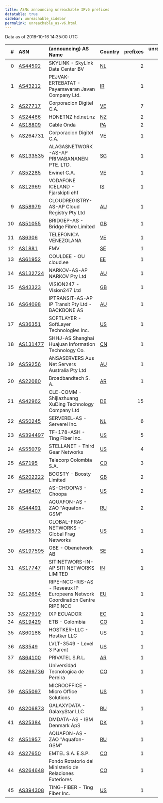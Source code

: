 ```yaml
---
title: ASNs announcing unreachable IPv6 prefixes
datatable: true
sidebar: unreachable_sidebar
permalink: unreachable_as-v6.html
---
```


Data as of 2018-10-16 14:35:00 UTC

<div class="datatable-begin"></div>

|   # | ASN                                      | (announcing) AS Name                                                        | Country                      |   prefixes |   unreachable /48s |
|----:|:-----------------------------------------|:----------------------------------------------------------------------------|:-----------------------------|-----------:|-------------------:|
|   0 | [AS44592](unreachable_AS44592-v6.html)   | SKYLINK - SkyLink Data Center BV                                            | [NL](unreachable_nl-v6.html) |          2 |             524289 |
|   1 | [AS43212](unreachable_AS43212-v6.html)   | PEJVAK-ERTEBATAT - Payamavaran Javan Company Ltd.                           | [IR](unreachable_ir-v6.html) |          1 |             524288 |
|   2 | [AS27717](unreachable_AS27717-v6.html)   | Corporacion Digitel C.A.                                                    | [VE](unreachable_ve-v6.html) |          7 |             458752 |
|   3 | [AS24466](unreachable_AS24466-v6.html)   | HDNETNZ hd.net.nz                                                           | [NZ](unreachable_nz-v6.html) |          2 |             131072 |
|   4 | [AS18809](unreachable_AS18809-v6.html)   | Cable Onda                                                                  | [PA](unreachable_pa-v6.html) |          2 |              65552 |
|   5 | [AS264731](unreachable_AS264731-v6.html) | Corporacion Digitel C.A.                                                    | [VE](unreachable_ve-v6.html) |          1 |              65536 |
|   6 | [AS133535](unreachable_AS133535-v6.html) | ALAGASNETWORK-AS-AP PRIMABANANEN PTE. LTD.                                  | [SG](unreachable_sg-v6.html) |          1 |              65536 |
|   7 | [AS52285](unreachable_AS52285-v6.html)   | Ewinet C.A.                                                                 | [VE](unreachable_ve-v6.html) |          1 |              65536 |
|   8 | [AS12969](unreachable_AS12969-v6.html)   | VODAFONE ICELAND - Fjarskipti ehf                                           | [IS](unreachable_is-v6.html) |          1 |              65536 |
|   9 | [AS58979](unreachable_AS58979-v6.html)   | CLOUDREGISTRY-AS-AP Cloud Registry Pty Ltd                                  | [AU](unreachable_au-v6.html) |          1 |              65536 |
|  10 | [AS51055](unreachable_AS51055-v6.html)   | BRIDGEP-AS - Bridge Fibre Limited                                           | [GB](unreachable_gb-v6.html) |          1 |              65536 |
|  11 | [AS6306](unreachable_AS6306-v6.html)     | TELEFONICA VENEZOLANA                                                       | [VE](unreachable_ve-v6.html) |          1 |              65536 |
|  12 | [AS1881](unreachable_AS1881-v6.html)     | FMV                                                                         | [SE](unreachable_se-v6.html) |          1 |              65536 |
|  13 | [AS61952](unreachable_AS61952-v6.html)   | COULDEE - OU cloud.ee                                                       | [EE](unreachable_ee-v6.html) |          1 |              65536 |
|  14 | [AS132724](unreachable_AS132724-v6.html) | NARKOV-AS-AP NARKOV Pty Ltd                                                 | [AU](unreachable_au-v6.html) |          1 |              65536 |
|  15 | [AS43323](unreachable_AS43323-v6.html)   | VISION247 - Vision247 Ltd                                                   | [GB](unreachable_gb-v6.html) |          1 |              65536 |
|  16 | [AS64098](unreachable_AS64098-v6.html)   | IPTRANSIT-AS-AP IP Transit Pty Ltd - BACKBONE AS                            | [AU](unreachable_au-v6.html) |          1 |               8192 |
|  17 | [AS36351](unreachable_AS36351-v6.html)   | SOFTLAYER - SoftLayer Technologies Inc.                                     | [US](unreachable_us-v6.html) |          1 |               4096 |
|  18 | [AS131477](unreachable_AS131477-v6.html) | SHHJ-AS Shanghai Huajuan Information Technology Co.                         | [CN](unreachable_cn-v6.html) |          1 |               4096 |
|  19 | [AS59256](unreachable_AS59256-v6.html)   | ANSASERVERS Aus Net Servers Australia Pty Ltd                               | [AU](unreachable_au-v6.html) |          1 |                256 |
|  20 | [AS22080](unreachable_AS22080-v6.html)   | Broadbandtech S. A.                                                         | [AR](unreachable_ar-v6.html) |          1 |                 64 |
|  21 | [AS42962](unreachable_AS42962-v6.html)   | CLE-COMM - Shijiazhuang XuDing Technology Company Ltd                       | [DE](unreachable_de-v6.html) |         15 |                 15 |
|  22 | [AS50245](unreachable_AS50245-v6.html)   | SERVEREL-AS - Serverel Inc.                                                 | [NL](unreachable_nl-v6.html) |          6 |                  6 |
|  23 | [AS394497](unreachable_AS394497-v6.html) | TF-178-ASH - Ting Fiber Inc.                                                | [US](unreachable_us-v6.html) |          5 |                  5 |
|  24 | [AS55079](unreachable_AS55079-v6.html)   | STELLANET - Third Gear Networks                                             | [US](unreachable_us-v6.html) |          4 |                  4 |
|  25 | [AS7195](unreachable_AS7195-v6.html)     | Telecorp Colombia S.A.                                                      | [CO](unreachable_co-v6.html) |          3 |                  3 |
|  26 | [AS202222](unreachable_AS202222-v6.html) | BOOSTY - Boosty Limited                                                     | [GB](unreachable_gb-v6.html) |          2 |                  2 |
|  27 | [AS46407](unreachable_AS46407-v6.html)   | AS-CHOOPA3 - Choopa                                                         | [US](unreachable_us-v6.html) |          2 |                  2 |
|  28 | [AS44491](unreachable_AS44491-v6.html)   | AQUAFON-AS - ZAO "Aquafon-GSM"                                              | [RU](unreachable_ru-v6.html) |          2 |                  2 |
|  29 | [AS46573](unreachable_AS46573-v6.html)   | GLOBAL-FRAG-NETWORKS - Global Frag Networks                                 | [US](unreachable_us-v6.html) |          1 |                  1 |
|  30 | [AS197595](unreachable_AS197595-v6.html) | OBE - Obenetwork AB                                                         | [SE](unreachable_se-v6.html) |          1 |                  1 |
|  31 | [AS17747](unreachable_AS17747-v6.html)   | SITINETWORS-IN-AP SITI NETWORKS LIMITED                                     | [IN](unreachable_in-v6.html) |          1 |                  1 |
|  32 | [AS12654](unreachable_AS12654-v6.html)   | RIPE-NCC-RIS-AS - Reseaux IP Europeens Network Coordination Centre RIPE NCC | [EU](unreachable_eu-v6.html) |          1 |                  1 |
|  33 | [AS27919](unreachable_AS27919-v6.html)   | IXP ECUADOR                                                                 | [EC](unreachable_ec-v6.html) |          1 |                  1 |
|  34 | [AS19429](unreachable_AS19429-v6.html)   | ETB - Colombia                                                              | [CO](unreachable_co-v6.html) |          1 |                  1 |
|  35 | [AS60188](unreachable_AS60188-v6.html)   | HOSTKER-LLC - Hostker LLC                                                   | [US](unreachable_us-v6.html) |          1 |                  1 |
|  36 | [AS3549](unreachable_AS3549-v6.html)     | LVLT-3549 - Level 3 Parent                                                  | [US](unreachable_us-v6.html) |          1 |                  1 |
|  37 | [AS64100](unreachable_AS64100-v6.html)   | PRIVATEL S.R.L.                                                             | [AR](unreachable_ar-v6.html) |          1 |                  1 |
|  38 | [AS266736](unreachable_AS266736-v6.html) | Universidad Tecnologica de Pereira                                          | [CO](unreachable_co-v6.html) |          1 |                  1 |
|  39 | [AS55097](unreachable_AS55097-v6.html)   | MICROOFFICE - Micro Office Solutions                                        | [US](unreachable_us-v6.html) |          1 |                  1 |
|  40 | [AS206873](unreachable_AS206873-v6.html) | GALAXYDATA - GalaxyStar LLC                                                 | [RU](unreachable_ru-v6.html) |          1 |                  1 |
|  41 | [AS25384](unreachable_AS25384-v6.html)   | DMDATA-AS - IBM Denmark ApS                                                 | [DK](unreachable_dk-v6.html) |          1 |                  1 |
|  42 | [AS51957](unreachable_AS51957-v6.html)   | AQUAFON-AS - ZAO "Aquafon-GSM"                                              | [RU](unreachable_ru-v6.html) |          1 |                  1 |
|  43 | [AS27650](unreachable_AS27650-v6.html)   | EMTEL S.A. E.S.P.                                                           | [CO](unreachable_co-v6.html) |          1 |                  1 |
|  44 | [AS264648](unreachable_AS264648-v6.html) | Fondo Rotatorio del Ministerio de Relaciones Exteriores                     | [CO](unreachable_co-v6.html) |          1 |                  1 |
|  45 | [AS394308](unreachable_AS394308-v6.html) | TING-FIBER - Ting Fiber Inc.                                                | [US](unreachable_us-v6.html) |          1 |                  1 |

<div class="datatable-end"></div>